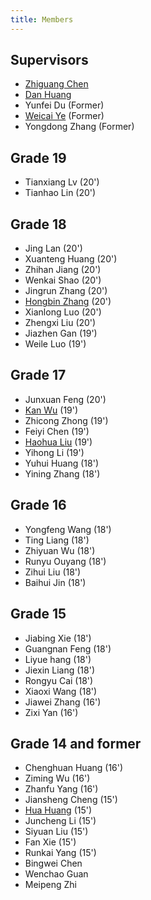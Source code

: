 ```yaml
---
title: Members
---
```


## Supervisors

- [Zhiguang Chen](http://sdcs.sysu.edu.cn/content/5357)
- [Dan Huang](http://sdcs.sysu.edu.cn/content/5266)
- Yunfei Du (Former)
- [Weicai Ye](https://www.researchgate.net/scientific-contributions/Weicai-Ye-2033993793) (Former)
- Yongdong Zhang (Former)

## Grade 19

- Tianxiang Lv (20')
- Tianhao Lin (20')

## Grade 18

- Jing Lan (20')
- Xuanteng Huang (20')
- Zhihan Jiang (20')
- Wenkai Shao (20')
- Jingrun Zhang (20')
- [Hongbin Zhang](https://www.zhang-hb.com) (20')
- Xianlong Luo (20')
- Zhengxi Liu (20')
- Jiazhen Gan (19')
- Weile Luo (19')

## Grade 17

- Junxuan Feng (20')
- [Kan Wu](https://wu-kan.cn) (19')
- Zhicong Zhong (19')
- Feiyi Chen (19')
- [Haohua Liu](https://howardlau.me) (19')
- Yihong Li (19')
- Yuhui Huang (18')
- Yining Zhang (18')

## Grade 16

- Yongfeng Wang (18')
- Ting Liang (18')
- Zhiyuan Wu (18')
- Runyu Ouyang (18')
- Zihui Liu (18')
- Baihui Jin (18')

## Grade 15

- Jiabing Xie (18')
- Guangnan Feng (18')
- Liyue hang (18')
- Jiexin Liang (18')
- Rongyu Cai (18')
- Xiaoxi Wang (18')
- Jiawei Zhang (16')
- Zixi Yan (16')

## Grade 14 and former

- Chenghuan Huang (16')
- Ziming Wu (16')
- Zhanfu Yang (16')
- Jiansheng Cheng (15')
- [Hua Huang](https://huanghua1994.github.io/) (15')
- Juncheng Li (15')
- Siyuan Liu (15')
- Fan Xie (15')
- Runkai Yang (15')
- Bingwei Chen
- Wenchao Guan
- Meipeng Zhi

